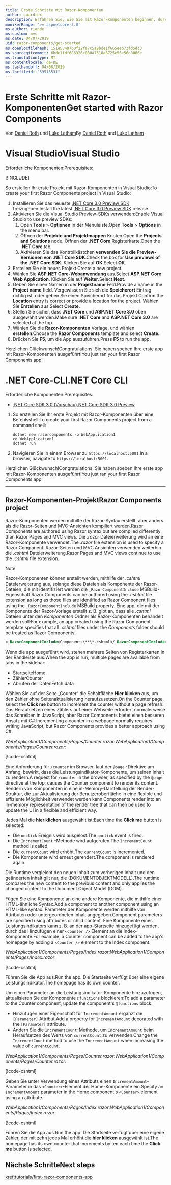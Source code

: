 ```yaml
---
title: Erste Schritte mit Razor-Komponenten
author: guardrex
description: Erfahren Sie, wie Sie mit Razor-Komponenten beginnen, durch das Erstellen und ändern ein Projekt für die Razor-Komponenten.
monikerRange: '>= aspnetcore-3.0'
ms.author: riande
ms.custom: mvc
ms.date: 04/07/2019
uid: razor-components/get-started
ms.openlocfilehash: 151e58497b0f22fa7c5a9bde1f665eeb73fd5dc3
ms.sourcegitcommit: 6bde1fdf686326c080a7518a6725e56e56d8886e
ms.translationtype: MT
ms.contentlocale: de-DE
ms.lasthandoff: 04/08/2019
ms.locfileid: "59515531"
---
```

# <a name="get-started-with-razor-components"></a><span data-ttu-id="af7d4-103">Erste Schritte mit Razor-Komponenten</span><span class="sxs-lookup"><span data-stu-id="af7d4-103">Get started with Razor Components</span></span>

<span data-ttu-id="af7d4-104">Von [Daniel Roth](https://github.com/danroth27) und [Luke Latham](https://github.com/guardrex)</span><span class="sxs-lookup"><span data-stu-id="af7d4-104">By [Daniel Roth](https://github.com/danroth27) and [Luke Latham](https://github.com/guardrex)</span></span>

# [<a name="visual-studio"></a><span data-ttu-id="af7d4-105">Visual Studio</span><span class="sxs-lookup"><span data-stu-id="af7d4-105">Visual Studio</span></span>](#tab/visual-studio)

<span data-ttu-id="af7d4-106">Erforderliche Komponenten:</span><span class="sxs-lookup"><span data-stu-id="af7d4-106">Prerequisites:</span></span>

[!INCLUDE[](~/includes/net-core-prereqs-vs-3.0.md)]

<span data-ttu-id="af7d4-107">So erstellen Ihr erste Projekt mit Razor-Komponenten in Visual Studio:</span><span class="sxs-lookup"><span data-stu-id="af7d4-107">To create your first Razor Components project in Visual Studio:</span></span>

1. <span data-ttu-id="af7d4-108">Installieren Sie das neueste [.NET Core 3.0 Preview SDK](https://dotnet.microsoft.com/download/dotnet-core/3.0) freizugeben.</span><span class="sxs-lookup"><span data-stu-id="af7d4-108">Install the latest [.NET Core 3.0 Preview SDK](https://dotnet.microsoft.com/download/dotnet-core/3.0) release.</span></span>
1. <span data-ttu-id="af7d4-109">Aktivieren Sie die Visual Studio Preview-SDKs verwenden:</span><span class="sxs-lookup"><span data-stu-id="af7d4-109">Enable Visual Studio to use preview SDKs:</span></span>
   1. <span data-ttu-id="af7d4-110">Open **Tools** > **Optionen** in der Menüleiste.</span><span class="sxs-lookup"><span data-stu-id="af7d4-110">Open **Tools** > **Options** in the menu bar.</span></span>
   1. <span data-ttu-id="af7d4-111">Öffnen der **Projekte und Projektmappen** Knoten.</span><span class="sxs-lookup"><span data-stu-id="af7d4-111">Open the **Projects and Solutions** node.</span></span> <span data-ttu-id="af7d4-112">Öffnen der **.NET Core** Registerkarte.</span><span class="sxs-lookup"><span data-stu-id="af7d4-112">Open the **.NET Core** tab.</span></span>
   1. <span data-ttu-id="af7d4-113">Aktivieren Sie das Kontrollkästchen **verwenden Sie die Preview-Versionen von .NET Core SDK**.</span><span class="sxs-lookup"><span data-stu-id="af7d4-113">Check the box for **Use previews of the .NET Core SDK**.</span></span> <span data-ttu-id="af7d4-114">Klicken Sie auf **OK**.</span><span class="sxs-lookup"><span data-stu-id="af7d4-114">Select **OK**.</span></span>
1. <span data-ttu-id="af7d4-115">Erstellen Sie ein neues Projekt.</span><span class="sxs-lookup"><span data-stu-id="af7d4-115">Create a new project.</span></span>
1. <span data-ttu-id="af7d4-116">Wählen Sie **ASP.NET Core-Webanwendung** aus.</span><span class="sxs-lookup"><span data-stu-id="af7d4-116">Select **ASP.NET Core Web Application**.</span></span> <span data-ttu-id="af7d4-117">Klicken Sie auf **Weiter**.</span><span class="sxs-lookup"><span data-stu-id="af7d4-117">Select **Next**.</span></span>
1. <span data-ttu-id="af7d4-118">Geben Sie einen Namen in der **Projektname** Feld.</span><span class="sxs-lookup"><span data-stu-id="af7d4-118">Provide a name in the **Project name** field.</span></span> <span data-ttu-id="af7d4-119">Vergewissern Sie sich die **Speicherort** Eintrag richtig ist, oder geben Sie einen Speicherort für das Projekt.</span><span class="sxs-lookup"><span data-stu-id="af7d4-119">Confirm the **Location** entry is correct or provide a location for the project.</span></span> <span data-ttu-id="af7d4-120">Wählen Sie **Erstellen** aus.</span><span class="sxs-lookup"><span data-stu-id="af7d4-120">Select **Create**.</span></span>
1. <span data-ttu-id="af7d4-121">Stellen Sie sicher, dass **.NET Core** und **ASP.NET Core 3.0** oben ausgewählt werden.</span><span class="sxs-lookup"><span data-stu-id="af7d4-121">Make sure **.NET Core** and **ASP.NET Core 3.0** are selected at the top.</span></span>
1. <span data-ttu-id="af7d4-122">Wählen Sie die **Razor-Komponenten** Vorlage, und wählen **erstellen**.</span><span class="sxs-lookup"><span data-stu-id="af7d4-122">Choose the **Razor Components** template and select **Create**.</span></span>
1. <span data-ttu-id="af7d4-123">Drücken Sie **F5**, um die App auszuführen.</span><span class="sxs-lookup"><span data-stu-id="af7d4-123">Press **F5** to run the app.</span></span>

<span data-ttu-id="af7d4-124">Herzlichen Glückwunsch!</span><span class="sxs-lookup"><span data-stu-id="af7d4-124">Congratulations!</span></span> <span data-ttu-id="af7d4-125">Sie haben soeben Ihre erste app mit Razor-Komponenten ausgeführt!</span><span class="sxs-lookup"><span data-stu-id="af7d4-125">You just ran your first Razor Components app!</span></span>

<!--

# [Visual Studio Code](#tab/visual-studio-code)

Prerequisites:

[!INCLUDE[](~/includes/net-core-prereqs-vsc-3.0.md)]

To create your first Razor Components project in Visual Studio Code:

1. Execute the following command from a command shell:

   ```console
   dotnet new razorcomponents -o WebApplication1
   ```

1. Open the *WebApplication1* folder in Visual Studio Code.

1. Add a *.vscode* folder.

1. Add a *tasks.json* file to the *.vscode* folder with the following content:

   [!code-json[](get-started/samples_snapshot/3.x/tasks.json)]

1. Add a *launch.json* file to the *.vscode* folder with the following content:

   [!code-json[](get-started/samples_snapshot/3.x/launch.json)]

1. Execute the app using the Visual Studio Code debugger.

1. In a browser, navigate to `https://localhost:5001`.

Congratulations! You just ran your first Razor Components app!

# [Visual Studio for Mac](#tab/visual-studio-mac)

.NET Core 3.0 will be supported with Visual Studio for Mac version 8.0 or later. Visual Studio for Mac version 8.0 Preview isn't available at this time.

Use the [.NET Core CLI version of this topic](xref:razor-components/get-started?tabs=netcore-cli) on macOS.

[!INCLUDE[](~/includes/net-core-prereqs-mac-3.0.md)]

To create your first project Razor Components project in Visual Studio for Mac:

1. Select **File** > **New Solution** or **New Project**.
1. In the sidebar, select **.NET Core** > **App**.
1. Select **ASP.NET Core Razor Components** and select **Next**.
1. The **Target Framework** defaults to **.NET Core 3.0**. Select **Next**.
1. In the **Project Name** field, enter `WebApplication1`. Select **Create**.
1. Select **Run** > **Run Without Debugging** to run the app *without the debugger*. Running with the debugger isn't supported at this time.

Congratulations! You just ran your first Razor Components app!
-->

# [<a name="net-core-cli"></a><span data-ttu-id="af7d4-126">.NET Core-CLI</span><span class="sxs-lookup"><span data-stu-id="af7d4-126">.NET Core CLI</span></span>](#tab/netcore-cli/)

<span data-ttu-id="af7d4-127">Erforderliche Komponenten:</span><span class="sxs-lookup"><span data-stu-id="af7d4-127">Prerequisites:</span></span>

* [<span data-ttu-id="af7d4-128">.NET Core SDK 3.0 (Vorschau)</span><span class="sxs-lookup"><span data-stu-id="af7d4-128">.NET Core SDK 3.0 Preview</span></span>](https://dotnet.microsoft.com/download/dotnet-core/3.0)

1. <span data-ttu-id="af7d4-129">So erstellen Sie Ihr erste Projekt mit Razor-Komponenten über eine Befehlsshell:</span><span class="sxs-lookup"><span data-stu-id="af7d4-129">To create your first Razor Components project from a command shell:</span></span>

   ```console
   dotnet new razorcomponents -o WebApplication1
   cd WebApplication1
   dotnet run
   ```

1. <span data-ttu-id="af7d4-130">Navigieren Sie in einem Browser zu `https://localhost:5001`.</span><span class="sxs-lookup"><span data-stu-id="af7d4-130">In a browser, navigate to `https://localhost:5001`.</span></span>

<span data-ttu-id="af7d4-131">Herzlichen Glückwunsch!</span><span class="sxs-lookup"><span data-stu-id="af7d4-131">Congratulations!</span></span> <span data-ttu-id="af7d4-132">Sie haben soeben Ihre erste app mit Razor-Komponenten ausgeführt!</span><span class="sxs-lookup"><span data-stu-id="af7d4-132">You just ran your first Razor Components app!</span></span>

---

## <a name="razor-components-project"></a><span data-ttu-id="af7d4-133">Razor-Komponenten-Projekt</span><span class="sxs-lookup"><span data-stu-id="af7d4-133">Razor Components project</span></span>

<span data-ttu-id="af7d4-134">Razor-Komponenten werden mithilfe der Razor-Syntax erstellt, aber anders als die Razor-Seiten und MVC-Ansichten kompiliert werden.</span><span class="sxs-lookup"><span data-stu-id="af7d4-134">Razor Components are authored using Razor syntax but are compiled differently than Razor Pages and MVC views.</span></span> <span data-ttu-id="af7d4-135">Die *.razor* Dateierweiterung wird an eine Razor-Komponente verwendet.</span><span class="sxs-lookup"><span data-stu-id="af7d4-135">The *.razor* file extension is used to specify a Razor Component.</span></span> <span data-ttu-id="af7d4-136">Razor-Seiten und MVC Ansichten verwenden weiterhin die *.cshtml* Dateierweiterung.</span><span class="sxs-lookup"><span data-stu-id="af7d4-136">Razor Pages and MVC views continue to use the *.cshtml* file extension.</span></span>

> [!NOTE]
> <span data-ttu-id="af7d4-137">Razor-Komponenten können erstellt werden, mithilfe der *.cshtml* Dateierweiterung aus, solange diese Dateien als Komponente der Razor-Dateien, die mit identifiziert werden die `_RazorComponentInclude` MSBuild-Eigenschaft.</span><span class="sxs-lookup"><span data-stu-id="af7d4-137">Razor Components can be authored using the *.cshtml* file extension as long as those files are identified as Razor Component files using the `_RazorComponentInclude` MSBuild property.</span></span> <span data-ttu-id="af7d4-138">Eine app, die mit der Komponente der Razor-Vorlage erstellt z. B. gibt an, dass alle *.cshtml* Dateien unter den *Komponenten* Ordner als Razor-Komponenten behandelt werden soll:</span><span class="sxs-lookup"><span data-stu-id="af7d4-138">For example, an app created using the Razor Component template specifies that all *.cshtml* files under the *Components* folder should be treated as Razor Components:</span></span>
>
> ```xml
> <_RazorComponentInclude>Components\**\*.cshtml</_RazorComponentInclude>
> ```

<span data-ttu-id="af7d4-139">Wenn die app ausgeführt wird, stehen mehrere Seiten von Registerkarten in der Randleiste aus:</span><span class="sxs-lookup"><span data-stu-id="af7d4-139">When the app is run, multiple pages are available from tabs in the sidebar:</span></span>

* <span data-ttu-id="af7d4-140">Startseite</span><span class="sxs-lookup"><span data-stu-id="af7d4-140">Home</span></span>
* <span data-ttu-id="af7d4-141">Zähler</span><span class="sxs-lookup"><span data-stu-id="af7d4-141">Counter</span></span>
* <span data-ttu-id="af7d4-142">Abrufen der Daten</span><span class="sxs-lookup"><span data-stu-id="af7d4-142">Fetch data</span></span>

<span data-ttu-id="af7d4-143">Wählen Sie auf der Seite „Counter“ die Schaltfläche **Hier klicken** aus, um den Zähler ohne Seitenaktualisierung heraufzusetzen.</span><span class="sxs-lookup"><span data-stu-id="af7d4-143">On the Counter page, select the **Click me** button to increment the counter without a page refresh.</span></span> <span data-ttu-id="af7d4-144">Das Heraufsetzen eines Zählers auf einer Webseite erfordert normalerweise das Schreiben in JavaScript, aber Razor Components bietet einen besseren Ansatz mit C#.</span><span class="sxs-lookup"><span data-stu-id="af7d4-144">Incrementing a counter in a webpage normally requires writing JavaScript, but Razor Components provides a better approach using C#.</span></span>

<span data-ttu-id="af7d4-145">*WebApplication1/Components/Pages/Counter.razor*:</span><span class="sxs-lookup"><span data-stu-id="af7d4-145">*WebApplication1/Components/Pages/Counter.razor*:</span></span>

[!code-cshtml[](get-started/samples_snapshot/3.x/Counter1.razor)]

<span data-ttu-id="af7d4-146">Eine Anforderung für `/counter` im Browser, laut der `@page` -Direktive am Anfang, bewirkt, dass die Leistungsindikator-Komponente, um seinen Inhalt zu rendern.</span><span class="sxs-lookup"><span data-stu-id="af7d4-146">A request for `/counter` in the browser, as specified by the `@page` directive at the top, causes the Counter component to render its content.</span></span> <span data-ttu-id="af7d4-147">Rendern von Komponenten in eine in-Memory-Darstellung der Render-Struktur, die zur Aktualisierung der Benutzeroberfläche in eine flexible und effiziente Möglichkeit verwendet werden kann.</span><span class="sxs-lookup"><span data-stu-id="af7d4-147">Components render into an in-memory representation of the render tree that can then be used to update the UI in a flexible and efficient way.</span></span>

<span data-ttu-id="af7d4-148">Jedes Mal die **hier klicken** ausgewählt ist:</span><span class="sxs-lookup"><span data-stu-id="af7d4-148">Each time the **Click me** button is selected:</span></span>

* <span data-ttu-id="af7d4-149">Die `onclick` Ereignis wird ausgelöst.</span><span class="sxs-lookup"><span data-stu-id="af7d4-149">The `onclick` event is fired.</span></span>
* <span data-ttu-id="af7d4-150">Die `IncrementCount` -Methode wird aufgerufen.</span><span class="sxs-lookup"><span data-stu-id="af7d4-150">The `IncrementCount` method is called.</span></span>
* <span data-ttu-id="af7d4-151">Die `currentCount` wird erhöht.</span><span class="sxs-lookup"><span data-stu-id="af7d4-151">The `currentCount` is incremented.</span></span>
* <span data-ttu-id="af7d4-152">Die Komponente wird erneut gerendert.</span><span class="sxs-lookup"><span data-stu-id="af7d4-152">The component is rendered again.</span></span>

<span data-ttu-id="af7d4-153">Die Runtime vergleicht den neuen Inhalt zum vorherigen Inhalt und den geänderten Inhalt gilt nur, die (DOKUMENTOBJEKTMODELL).</span><span class="sxs-lookup"><span data-stu-id="af7d4-153">The runtime compares the new content to the previous content and only applies the changed content to the Document Object Model (DOM).</span></span>

<span data-ttu-id="af7d4-154">Fügen Sie eine Komponente an eine andere Komponente, die mithilfe einer HTML-ähnliche Syntax.</span><span class="sxs-lookup"><span data-stu-id="af7d4-154">Add a component to another component using an HTML-like syntax.</span></span> <span data-ttu-id="af7d4-155">Parameter der Komponente werden mithilfe von Attributen oder untergeordneten Inhalt angegeben.</span><span class="sxs-lookup"><span data-stu-id="af7d4-155">Component parameters are specified using attributes or child content.</span></span> <span data-ttu-id="af7d4-156">Eine Komponente eines Leistungsindikators kann z. B. an der app-Startseite hinzugefügt werden, durch das Hinzufügen einer `<Counter />` Element an die Index-Komponente.</span><span class="sxs-lookup"><span data-stu-id="af7d4-156">For example, a Counter component can be added to the app's homepage by adding a `<Counter />` element to the Index component.</span></span>

<span data-ttu-id="af7d4-157">*WebApplication1/Components/Pages/Index.razor*:</span><span class="sxs-lookup"><span data-stu-id="af7d4-157">*WebApplication1/Components/Pages/Index.razor*:</span></span>

[!code-cshtml[](get-started/samples_snapshot/3.x/Index1.razor?highlight=7)]

<span data-ttu-id="af7d4-158">Führen Sie die App aus.</span><span class="sxs-lookup"><span data-stu-id="af7d4-158">Run the app.</span></span> <span data-ttu-id="af7d4-159">Die Startseite verfügt über eine eigene Leistungsindikator.</span><span class="sxs-lookup"><span data-stu-id="af7d4-159">The homepage has its own counter.</span></span>

<span data-ttu-id="af7d4-160">Um einen Parameter an die Leistungsindikator-Komponente hinzuzufügen, aktualisieren Sie der Komponente `@functions` blockieren:</span><span class="sxs-lookup"><span data-stu-id="af7d4-160">To add a parameter to the Counter component, update the component's `@functions` block:</span></span>

* <span data-ttu-id="af7d4-161">Hinzufügen einer Eigenschaft für `IncrementAmount` ergänzt die `[Parameter]` Attribut.</span><span class="sxs-lookup"><span data-stu-id="af7d4-161">Add a property for `IncrementAmount` decorated with the `[Parameter]` attribute.</span></span>
* <span data-ttu-id="af7d4-162">Ändern Sie die `IncrementCount`-Methode, um `IncrementAmount` beim Heraufsetzen des Werts von `currentCount` zu verwenden.</span><span class="sxs-lookup"><span data-stu-id="af7d4-162">Change the `IncrementCount` method to use the `IncrementAmount` when increasing the value of `currentCount`.</span></span>

<span data-ttu-id="af7d4-163">*WebApplication1/Components/Pages/Counter.razor*:</span><span class="sxs-lookup"><span data-stu-id="af7d4-163">*WebApplication1/Components/Pages/Counter.razor*:</span></span>

[!code-cshtml[](get-started/samples_snapshot/3.x/Counter2.razor?highlight=4,8)]

<span data-ttu-id="af7d4-164">Geben Sie unter Verwendung eines Attributs einen `IncrementAmount`-Parameter in das `<Counter>`-Element der Home-Komponente ein.</span><span class="sxs-lookup"><span data-stu-id="af7d4-164">Specify an `IncrementAmount` parameter in the Home component's `<Counter>` element using an attribute.</span></span>

<span data-ttu-id="af7d4-165">*WebApplication1/Components/Pages/Index.razor*:</span><span class="sxs-lookup"><span data-stu-id="af7d4-165">*WebApplication1/Components/Pages/Index.razor*:</span></span>

[!code-cshtml[](get-started/samples_snapshot/3.x/Index2.razor)]

<span data-ttu-id="af7d4-166">Führen Sie die App aus.</span><span class="sxs-lookup"><span data-stu-id="af7d4-166">Run the app.</span></span> <span data-ttu-id="af7d4-167">Die Startseite verfügt über eine eigene Zähler, der mit zehn jedes Mal erhöht die **hier klicken** ausgewählt ist.</span><span class="sxs-lookup"><span data-stu-id="af7d4-167">The homepage has its own counter that increments by ten each time the **Click me** button is selected.</span></span>

## <a name="next-steps"></a><span data-ttu-id="af7d4-168">Nächste Schritte</span><span class="sxs-lookup"><span data-stu-id="af7d4-168">Next steps</span></span>

<xref:tutorials/first-razor-components-app>
